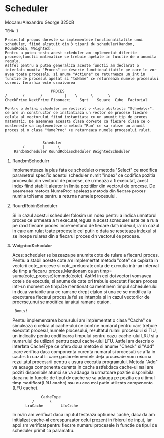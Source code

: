 # Scheduler
Mocanu Alexandru George 325CB
	
	TEMA 1

	Proiectul propus doreste sa implementeze functionalitatile unui scheduler, fiind alcatuit din 3 tipuri de scheduler(Random, RoundRobin, Weighted).
	Pentru a putea testa acest scheduler am implementat diferite procese,functii matematice ce trebuie apelate in functie de o anumita regula. 
	Astfel pentru a putea generaliza aceste functii am declarat o interfata numita "Proces" ce descrie functionalitatile pe care le vor avea toate procesele, si anume "Actiune" ce returneaza un int in functie de procesul apelat si "toName" ce returneaza numele procesului curent. Ierarhia este urmatoarea

		         	     PROCES
	/	    /       /	       |	\      \       \   
    CheckPrime NextPrime Fibonacci    Sqrt    Square  Cube  Factorial 

	Pentru a defini scheduler am declarat o clasa abstracta "Scheduler", ce are un constructor ce instantiaza un vector de procese fiecare celula al vectorului fiind instantiata cu un anumit tip de proces matematic. De asemenea aceasta clasa doreste ca fiecare clasa ce o mosteneste sa implementeze o metoda "Run" ce sa ruleze un anumit proces si o clasa "NumeProc" ce returneaza numele procesului rulat.

				
				     Scheduler
			/		 | 		\
		RandomScheduler RoundRobinScheduler WeightedScheduler

1. RandomScheduler

	Implementeaza in plus fata de scheduler o metoda "Select" ce modifica parametrul specific acestui scheduler numit "index" ce codifica pozitia procesului,din vectorul de procese, ce urmeaza a fi executat, acest index fiind stabilit aleator in limita pozitiilor din vectorul de procese. De asemenea metoda NumeProc apeleaza metoda din fiecare proces numita toName pentru a returna numele procesului.

2. RoundRobinScheduler
	
	Si in cazul acestui scheduler folosim un index pentru a indica urmatorul proces ce urmeaza a fi executat,regula la acest scheduler este de a rula pe rand fiecare proces incrementand de fiecare data indexul, iar in cazul in care am rulat toate procesele cel putin o data se reseteaza indexul si se incepe rularea din a fiecarui proces din vectorul de procese.

3. WeightedScheduler

	Acest scheduler se bazeaza pe anumite cote de rulare a fiecarui proces. Pentru a stabil aceste cote am implementat metoda "cote" ce copiaza in vectorii cote_procese si cote_prelucrate cota de executia intr-un interval de timp a fiecarui proces.Mentionam ca un timp= suma(cote_procese)/cmmdc(cote). Astfel in cei doi vectori vom avea cotele de executie, si anume de cate ori trebuie executat fiecare proces intr-un moment de timp.De mentionat ca mentinem timpul schedulerului in doua variabile una ce ramane drept etalon si una ce se modifica la executarea fiecarui proces,la fel se intampla si in cazul vectorilor de procese,unul se modifica iar altul ramane etalon.

 		Bonus!

	Pentru implementarea bonusului am implementat o clasa "Cache" ce simuleaza o celula al cache-ului ce contine numarul pentru care trebuie executat procesul,numele procesului, rezultatul rularii procesului si TIU, un indicativ pentru codificarea timpului pentru cazul cache-ului LRU si a numarului de utilizari pentru cazul cache-ului LFU. Astfel am descris o interfata CacheType ce ofera doua metode si anume "Check" si "Add" ,care verifica daca componenta curenta(numarul si procesul) se afla in cache. In cazul in care gasim elementele deja procesate vom returna rezultatul procesarii pentru a usura executia programului. Metoda "Add" va adauga componenta curenta in cache astfel:daca cache-ul mai are pozitii disponibile atunci se va adauga la urmatoare pozitie disponibila daca nu in functie de tipul de cache se va adauga pe pozitia cu ultimul timp modificat(LRU cache) sau cu cea mai putin utilizata componenta (LFU cache).

		       	    CacheType
			    /       \
		     LruCache        LfuCache


	In main am verificat daca inputul testeaza optiunea cache, daca da am initializat cache-ul corespunzator celui prezent in fisierul de input, iar apoi am verificat pentru fiecare numarul procesele in functie de tipul de scheduler primit ca paramatru.





